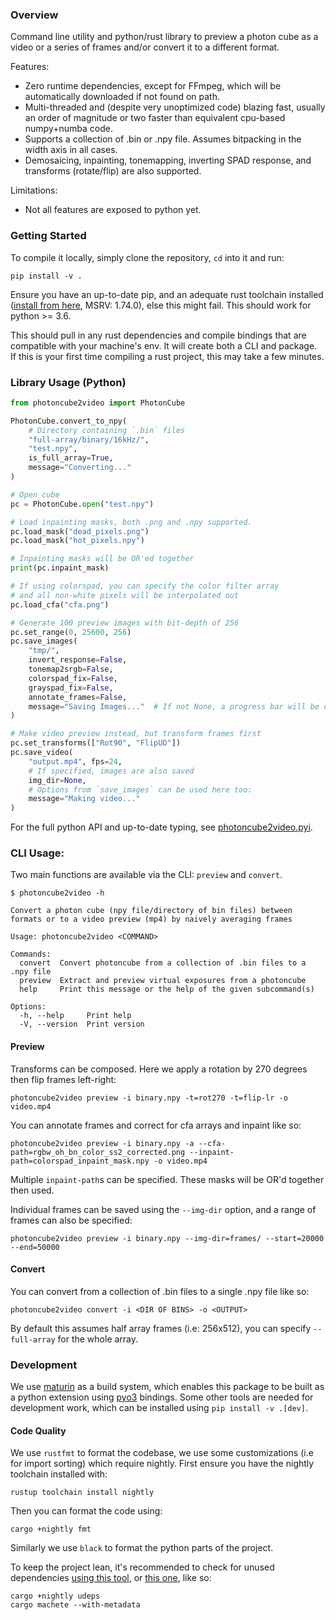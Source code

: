 ### Overview
Command line utility and python/rust library to preview a photon cube as a video or a series of frames and/or convert it to a different format.

Features:
- Zero runtime dependencies, except for FFmpeg, which will be automatically downloaded if not found on path.
- Multi-threaded and (despite very unoptimized code) blazing fast, usually an order of magnitude or two faster than equivalent cpu-based numpy+numba code. 
- Supports a collection of .bin or .npy file. Assumes bitpacking in the width axis in all cases.
- Demosaicing, inpainting, tonemapping, inverting SPAD response, and transforms (rotate/flip) are also supported.

Limitations:
- Not all features are exposed to python yet.

### Getting Started 
To compile it locally, simply clone the repository, `cd` into it and run:
```
pip install -v . 
```
Ensure you have an up-to-date pip, and an adequate rust toolchain installed ([install from here](https://rustup.rs/), MSRV: 1.74.0), else this might fail. This should work for python >= 3.6.


This should pull in any rust dependencies and compile bindings that are compatible with your machine's env. It will create both a CLI and package.  
If this is your first time compiling a rust project, this may take a few minutes.

### Library Usage (Python)

```python
from photoncube2video import PhotonCube

PhotonCube.convert_to_npy(
    # Directory containing `.bin` files
    "full-array/binary/16kHz/", 
    "test.npy", 
    is_full_array=True, 
    message="Converting..."
)

# Open cube 
pc = PhotonCube.open("test.npy")

# Load inpainting masks, both .png and .npy supported.
pc.load_mask("dead_pixels.png")
pc.load_mask("hot_pixels.npy")

# Inpainting masks will be OR'ed together
print(pc.inpaint_mask)

# If using colorspad, you can specify the color filter array 
# and all non-white pixels will be interpolated out
pc.load_cfa("cfa.png")

# Generate 100 preview images with bit-depth of 256 
pc.set_range(0, 25600, 256)
pc.save_images(
    "tmp/", 
    invert_response=False,
    tonemap2srgb=False,
    colorspad_fix=False,
    grayspad_fix=False,
    annotate_frames=False,
    message="Saving Images..."  # If not None, a progress bar will be drawn
)

# Make video preview instead, but transform frames first
pc.set_transforms(["Rot90", "FlipUD"])
pc.save_video(
    "output.mp4", fps=24, 
    # If specified, images are also saved
    img_dir=None,
    # Options from `save_images` can be used here too:
    message="Making video..." 
) 
```
For the full python API and up-to-date typing, see [photoncube2video.pyi](./photoncube2video.pyi).


### CLI Usage:

Two main functions are available via the CLI: `preview` and `convert`.

```
$ photoncube2video -h

Convert a photon cube (npy file/directory of bin files) between formats or to a video preview (mp4) by naively averaging frames

Usage: photoncube2video <COMMAND>

Commands:
  convert  Convert photoncube from a collection of .bin files to a .npy file
  preview  Extract and preview virtual exposures from a photoncube
  help     Print this message or the help of the given subcommand(s)

Options:
  -h, --help     Print help
  -V, --version  Print version
```

#### Preview

Transforms can be composed. Here we apply a rotation by 270 degrees then flip frames left-right:
```
photoncube2video preview -i binary.npy -t=rot270 -t=flip-lr -o video.mp4
```


You can annotate frames and correct for cfa arrays and inpaint like so:
```
photoncube2video preview -i binary.npy -a --cfa-path=rgbw_oh_bn_color_ss2_corrected.png --inpaint-path=colorspad_inpaint_mask.npy -o video.mp4
```
Multiple `inpaint-path`s can be specified. These masks will be OR'd together then used.


Individual frames can be saved using the `--img-dir` option, and a range of frames can also be specified:
```
photoncube2video preview -i binary.npy --img-dir=frames/ --start=20000 --end=50000
```

#### Convert

You can convert from a collection of .bin files to a single .npy file like so:
```
photoncube2video convert -i <DIR OF BINS> -o <OUTPUT>
```

By default this assumes half array frames (i.e: 256x512), you can specify `--full-array` for the whole array. 

### Development

We use [maturin](https://www.maturin.rs/) as a build system, which enables this package to be built as a python extension using [pyo3](https://pyo3.rs) bindings. Some other tools are needed for development work, which can be installed using `pip install -v .[dev]`.

#### Code Quality

We use `rustfmt` to format the codebase, we use some customizations (i.e for import sorting) which require nightly. First ensure you have the nightly toolchain installed with:
```
rustup toolchain install nightly
```

Then you can format the code using:

```
cargo +nightly fmt 
```

Similarly we use `black` to format the python parts of the project. 


To keep the project lean, it's recommended to check for unused dependencies [using this tool](https://github.com/est31/cargo-udeps), or [this one](https://github.com/bnjbvr/cargo-machete), like so: 

```
cargo +nightly udeps
cargo machete --with-metadata
```
